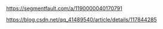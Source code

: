 https://segmentfault.com/a/1190000040170791

https://blog.csdn.net/qq_41489540/article/details/117844285
